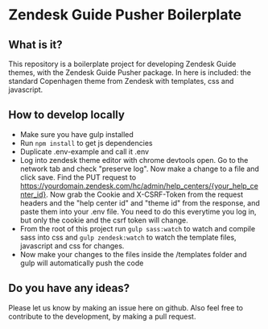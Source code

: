 # Zendesk Guide Pusher Boilerplate

## What is it?
This repository is a boilerplate project for developing Zendesk Guide themes, with the Zendesk Guide Pusher package. In here is included: the standard Copenhagen theme from Zendesk with templates, css and javascript.

## How to develop locally
* Make sure you have gulp installed
* Run `npm install` to get js dependencies
* Duplicate .env-example and call it .env
* Log into zendesk theme editor with chrome devtools open. Go to the network tab and check "preserve log". Now make a change to a file and click save. Find the PUT request to https://yourdomain.zendesk.com/hc/admin/help_centers/{your_help_center_id}. Now grab the Cookie and X-CSRF-Token from the request headers and the "help center id" and "theme id" from the response, and paste them into your .env file. You need to do this everytime you log in, but only the cookie and the csrf token will change.
* From the root of this project run `gulp sass:watch` to watch and compile sass into css and `gulp zendesk:watch` to watch the template files, javascript and css for changes. 
* Now make your changes to the files inside the /templates folder and gulp will automatically push the code

## Do you have any ideas?
Please let us know by making an issue here on github. Also feel free to contribute to the development, by making a pull request.